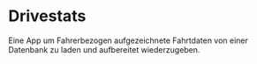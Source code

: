 # Drivestats
Eine App um Fahrerbezogen aufgezeichnete Fahrtdaten von einer Datenbank zu laden und aufbereitet wiederzugeben.
